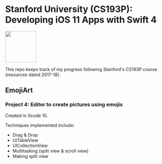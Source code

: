 # Stanford University (CS193P): Developing iOS 11 Apps with Swift 4

<img src="https://is3-ssl.mzstatic.com/image/thumb/course/CobaltPublic128/v4/81/d0/9c/81d09ca1-ec7b-19b2-a215-4ae39df215c5/source/168x214.png" width="100">

This repo keeps track of my progress following Stanford's CS193P course (resources dated 2017-18).

## EmojiArt

### Project 4: Editor to create pictures using emojis

Created in Xcode 10. 

Techniques implemented include:

- Drag & Drop
- UITableView
- UICollectionView
- Multitasking (split view & scroll view)
- Making split view 
